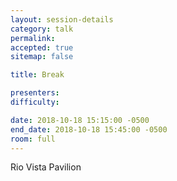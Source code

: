 ```yaml
---
layout: session-details
category: talk
permalink:
accepted: true
sitemap: false

title: Break

presenters:
difficulty:

date: 2018-10-18 15:15:00 -0500
end_date: 2018-10-18 15:45:00 -0500
room: full
---
```

Rio Vista Pavilion
